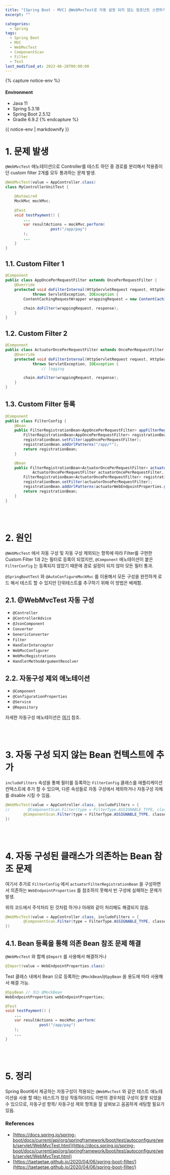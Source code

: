 ```yaml
---
title: "[Spring Boot - MVC] @WebMvcTest로 자동 설정 되지 않는 컴포넌트 스캔하기"
excerpt: ""

categories:
  - Spring
tags:
  - Spring Boot
  - MVC
  - WebMvcTest
  - ComponentScan
  - Filter
  - Test
last_modified_at: 2023-06-28T00:00:00
---
```


{% capture notice-env %}
#### Environment
 - Java 11
 - Spring 5.3.18
 - Spring Boot 2.5.12
 - Gradle 6.9.2 
{% endcapture %}
<div class="notice--primary">{{ notice-env | markdownify }}</div>


# 1. 문제 발생

`@WebMvcTest` 애노테이션으로 Controller를 테스트 하던 중 경로를 분리해서 적용중이던 custom filter 2개를 모두 통과하는 문제 발생.

```java
@WebMvcTest(value = AppController.class)
class MyControllerUnitTest {

	@Autowired
	MockMvc mockMvc;
	
	@Test
	void testPayment() {
		...
		var resultActions = mockMvc.perform(
					post("/app/pay")
		);
		...
	}
}
```

## 1.1. Custom Filter 1

```java
@Component
public class AppOncePerRequestFilter extends OncePerRequestFilter {
    @Override
    protected void doFilterInternal(HttpServletRequest request, HttpServletResponse response, FilterChain chain)
            throws ServletException, IOException {
        ContentCachingRequestWrapper wrappingRequest = new ContentCachingRequestWrapper(request);

        chain.doFilter(wrappingRequest, response);
    }
}
```

## 1.2. Custom Filter 2

```java
@Component
public class ActuatorOncePerRequestFilter extends OncePerRequestFilter {
    @Override
    protected void doFilterInternal(HttpServletRequest request, HttpServletResponse response, FilterChain chain)
            throws ServletException, IOException {
				// logging

        chain.doFilter(wrappingRequest, response);
    }
}
```

## 1.3. Custom Filter 등록

```java
@Component
public class FilterConfig {
    @Bean
    public FilterRegistrationBean<AppOncePerRequestFilter> appFilterRegistrationBean(AppOncePerRequestFilter appOncePerRequestFilter) {
        FilterRegistrationBean<AppOncePerRequestFilter> registrationBean = new FilterRegistrationBean<>();
        registrationBean.setFilter(appOncePerRequestFilter);
        registrationBean.addUrlPatterns("/app/*");
        return registrationBean;
    }

    @Bean
    public FilterRegistrationBean<ActuatorOncePerRequestFilter> actuatorFilterRegistrationBean(
            ActuatorOncePerRequestFilter actuatorOncePerRequestFilter, WebEndpointProperties actuatorWebEndpointProperties) {
        FilterRegistrationBean<ActuatorOncePerRequestFilter> registrationBean = new FilterRegistrationBean<>();
        registrationBean.setFilter(actuatorOncePerRequestFilter);
        registrationBean.addUrlPatterns(actuatorWebEndpointProperties.getBasePath() + "/*");
        return registrationBean;
    }
}
```

<br>

<br>

# 2. 원인

`@WebMvcTest` 에서 자동 구성 및 자동 구성 제외되는 항목에 따라 Filter를 구현한 Custom Filter 1과 2는 필터로 등록이 되었지만, `@Component` 애노테이션이 붙은 `FilterConfig` 는 등록되지 않았기 때문에 경로 설정이 되지 않아 모든 필터 통과.

`@SpringBootTest` 와 `@AutoConfigureMockMvc` 를 이용해서 모든 구성을 완전하게 로드 해서 테스트 할 수 있지만 단위테스트를 추구하기 위해 이 방법은 배제함.

## 2.1. @WebMvcTest 자동 구성

- `@Controller`
- `@ControllerAdvice`
- `@JsonComponent`
- `Converter`
- `GenericConverter`
- `Filter`
- `HandlerInterceptor`
- `WebMvcConfigurer`
- `WebMvcRegistrations`
- `HandlerMethodArgumentResolver`

## 2.2. 자동구성 제외 애노테이션

- `@Component`
- `@ConfigurationProperties`
- `@Service`
- `@Repository`

자세한 자동구성 애노테이션은 [여기](https://docs.spring.io/spring-boot/docs/current/reference/htmlsingle/#appendix.test-auto-configuration) 참조.

<br>

<br>

# 3. 자동 구성 되지 않는 Bean 컨텍스트에 추가

`includeFilters` 속성을 통해 필터를 등록하는 `FilterConfig` 클래스를 애플리케이션 컨텍스트에 추가 할 수 있으며, 다른 속성들로 자동 구성에서 제외하거나 자동구성 자체를 disable 시킬 수 있음.

```java
@WebMvcTest(value = AppController.class, includeFilters = {
//        @ComponentScan.Filter(type = FilterType.ASSIGNABLE_TYPE, classes = {WebEndpointProperties.class}),
        @ComponentScan.Filter(type = FilterType.ASSIGNABLE_TYPE, classes = {FilterConfig.class})
})
```

<br>

<br>

# 4. 자동 구성된 클래스가 의존하는 Bean 참조 문제

여기서 추가로 `FilterConfig` 에서 `actuatorFilterRegistrationBean` 을 구성하면서 의존하는 `WebEndpointProperties` 를 참조하지 못해서 빈 구성에 실패하는 문제가 발생.

위의 코드에서 주석처리 된 것처럼 하거나 아래와 같이 처리해도 해결되지 않음.

```java
@WebMvcTest(value = AppController.class, includeFilters = {
        @ComponentScan.Filter(type = FilterType.ASSIGNABLE_TYPE, classes = {WebEndpointProperties.class, FilterConfig.class})
})
```

## 4.1. Bean 등록을 통해 의존 Bean 참조 문제 해결

`@WebMvcTest` 와 함께 `@Import` 를 사용해서 해결하거나

```java
@Import(value = WebEndpointProperties.class)
```

Test 클래스 내에서 Bean 으로 등록하는 `@MockBean`/`@SpyBean` 을 용도에 따라 사용해서 해결 가능.

```java
@SpyBean // 또는 @MockBean
WebEndpointProperties webEndpointProperties;

@Test
void testPayment() {
	...
	var resultActions = mockMvc.perform(
               post("/app/pay")
	);
	...
}
```

<br>

<br>

# 5. 정리

Spring Boot에서 제공하는 자동구성이 적용되는 `@WebMvcTest` 와 같은 테스트 애노테이션을 사용 할 때는 테스트가 정상 작동하더라도 이번의 경우처럼 구성이 잘못 되었을 수 있으므로, 자동구성 항목/ 자동구성 제외 항목을 잘 살펴보고 꼼꼼하게 세팅할 필요가 있음.

<!--

예제 코드가 적용된 프로젝트는 [여기](https://github.com/clowoodive/toy/tree/main/investing).

-->

### References

- [https://docs.spring.io/spring-boot/docs/current/api/org/springframework/boot/test/autoconfigure/web/servlet/WebMvcTest.html](https://docs.spring.io/spring-boot/docs/current/api/org/springframework/boot/test/autoconfigure/web/servlet/WebMvcTest.html)
- [https://taetaetae.github.io/2020/04/06/spring-boot-filter/](https://taetaetae.github.io/2020/04/06/spring-boot-filter/)